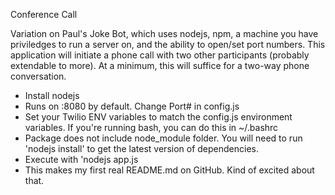 
Conference Call

Variation on Paul's Joke Bot, which uses nodejs, npm, a machine you have priviledges to run a server on, and the ability to open/set port numbers. This application will initiate a phone call with two other participants (probably extendable to more). At a minimum, this will suffice for a two-way phone conversation. 


- Install nodejs 
- Runs on :8080 by default. Change Port# in config.js
- Set your Twilio ENV variables to match the config.js environment variables. If you're running bash, you can do this in ~/.bashrc
- Package does not include node_module folder. 
  You will need to run 'nodejs install' to get the latest version of dependencies.
- Execute with 'nodejs app.js
- This makes my first real README.md on GitHub. Kind of excited about that. 
